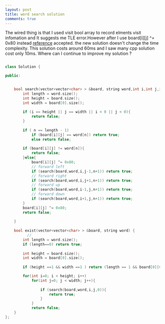 ```yaml
---
layout: post
title: word search solution
comments: true
---
```

The wired thing is that I used visit bool array to record elments visit infomation and It suggests me TLE error.However after I use board[i][j] ^= 0x80 instead [reference](https://oj.leetcode.com/discuss/22848/why-my-solution-with-dfs-is-tle) accepted. the new solution doesn't change the time complexity. This solution costs around 60ms and I saw many cpp solution cost only  10ms. Where can I continue to improve my solution ?

``` c++

class Solution {

public:

   
    bool search(vector<vector<char> > &board, string word,int i,int j,int n){
        int length = word.size();
        int height = board.size();
        int width = board[0].size();
        
        if (i == height || j == width || i < 0 || j < 0){
            return false;
        }    
        
        if ( n == length - 1)
            if (board[i][j] == word[n]) return true;
            else return false;
        
        if (board[i][j] != word[n]){
            return false;           
        }else{
            board[i][j] ^= 0x80;
            // forward left
            if (search(board,word,i,j-1,n+1)) return true;
            // forward right 
            if (search(board,word,i,j+1,n+1)) return true;
            // forward up 
            if (search(board,word,i-1,j,n+1)) return true;
            // forward down 
            if (search(board,word,i+1,j,n+1)) return true;
        }
        board[i][j] ^= 0x80;
        return false;
        
    }
    
    bool exist(vector<vector<char> > &board, string word) {
          //
        int length = word.size();
        if (length==0) return true;
        
        int height = board.size();
        int width = board[0].size();
        
        if (height ==1 && width ==1 ) return (length == 1 && board[0][0] == word[0]);

        for(int i=0; i < height; i++)
            for(int j=0; j < width; j++){
            
                if (search(board,word,i,j,0)){
                    return true;
                }
            }
            return false;
    }
};
```
